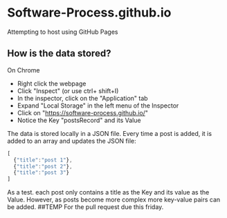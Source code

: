 # Software-Process.github.io
Attempting to host using GitHub Pages

## How is the data stored?
On Chrome

- Right click the webpage
- Click "Inspect" (or use ctrl+ shift+I)
- In the inspector, click on the "Application" tab
- Expand "Local Storage" in the left menu of the Inspector
- Click on "https://software-process.github.io/"
- Notice the Key "postsRecord" and its Value

The data is stored locally in a JSON file. Every time a post is added,  it is added to an array and updates the JSON file:
```javascript
[
  {"title":"post 1"},
  {"title":"post 2"},
  {"title":"post 3"}
]
```
As a test. each post only contains a title as the Key and its value as the Value. However, as posts become more complex more key-value pairs can be added.
##TEMP
For the pull request due this friday.
